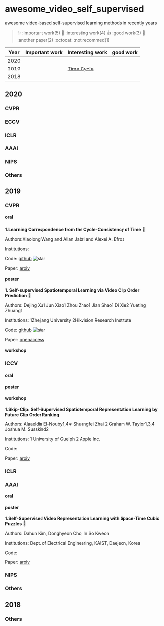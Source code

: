 # awesome_video_self_supervised
awesome video-based self-supervised learning methods in recently years

> :sparkles: :important work(5)   :rocket: :interesting work(4) :+1: :good work(3) :camel: :another paper(2) :octocat: :not recommed(1)



Year | Important work | Interesting work | good work
------------ | -------------  | ------------- | ------------- 
2020 | |  |
2019 |  | [Time Cycle](#19_cvpr_timecycle)   |
2018 | | |


## 2020
### CVPR
### ECCV
### ICLR
### AAAI
### NIPS
### Others
## 2019
### CVPR
#### oral

<h3 id="19_cvpr_timecycle"></h3>

**1.Learning Correspondence from the Cycle-Consistency of Time** :rocket:

Authors:Xiaolong Wang and Allan Jabri and Alexei A. Efros

Institutions:

Code: [github](https://github.com/xiaolonw/TimeCycle) ![star](https://img.shields.io/github/stars/xiaolonw/TimeCycle?style=social)

Paper: [arxiv](https://arxiv.org/abs/1903.07593)

#### poster

**1. Self-supervised Spatiotemporal Learning via Video Clip Order Prediction** :camel:

Authors: Dejing Xu1 Jun Xiao1 Zhou Zhao1 Jian Shao1 Di Xie2 Yueting Zhuang1

Institutions: 1Zhejiang University 2Hikvision Research Institute

Code: [github](https://github.com/xudejing/video-clip-order-prediction) ![star](https://img.shields.io/github/stars/xudejing/video-clip-order-prediction?style=social)

Paper: [openaccess](http://openaccess.thecvf.com/content_CVPR_2019/papers/Xu_Self-Supervised_Spatiotemporal_Learning_via_Video_Clip_Order_Prediction_CVPR_2019_paper.pdf)


#### workshop

### ICCV
#### oral


#### poster

#### workshop
**1.Skip-Clip: Self-Supervised Spatiotemporal Representation Learning by Future Clip Order Ranking**

Authors: Alaaeldin El-Nouby1,4∗ Shuangfei Zhai 2 Graham W. Taylor1,3,4 Joshua M. Susskind2

Institutions: 1 University of Guelph 2 Apple Inc.

Code:

Paper: [arxiv](https://arxiv.org/abs/1910.12770)

### ICLR
### AAAI
#### oral
#### poster
**1.Self-Supervised Video Representation Learning with Space-Time Cubic Puzzles**  :camel:

Authors: Dahun Kim, Donghyeon Cho, In So Kweon

Institutions: Dept. of Electrical Engineering, KAIST, Daejeon, Korea

Code: 

Paper: [arxiv](https://arxiv.org/abs/1811.09795)

### NIPS
### Others

## 2018
### Others

